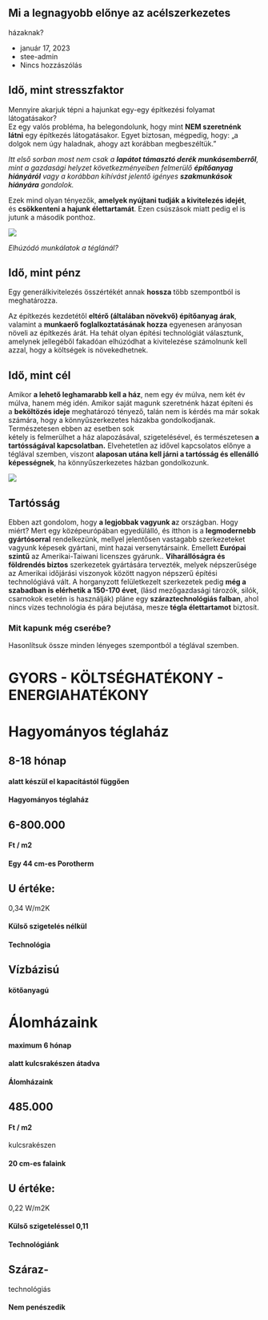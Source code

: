 ## Mi a legnagyobb előnye az acélszerkezetes  
házaknak?

- január 17, 2023
- stee-admin
- Nincs hozzászólás

## Idő, mint stresszfaktor

Mennyire akarjuk tépni a hajunkat egy-egy építkezési folyamat látogatásakor?  
Ez egy valós probléma, ha belegondolunk, hogy mint **NEM szeretnénk látni** egy építkezés látogatásakor. Egyet biztosan, mégpedig, hogy: „a dolgok nem úgy haladnak, ahogy azt korábban megbeszéltük.”

_Itt első sorban most nem csak a **lapátot támasztó derék munkásemberről**, mint a gazdasági helyzet következményeiben felmerülő **építőanyag hiányáról** vagy a korábban kihívást jelentő igényes **szakmunkások hiányára** gondolok._

Ezek mind olyan tényezők, **amelyek nyújtani tudják a kivitelezés idejét**, és **csökkenteni a hajunk élettartamát**. Ezen csúszások miatt pedig el is jutunk a második ponthoz.

![](https://steelhome.hu/wp-content/uploads/2023/01/ds-1.jpg)

_Elhúzódó munkálatok a téglánál?_

## Idő, mint pénz

Egy generálkivitelezés összértékét annak **hossza** több szempontból is meghatározza.

Az építkezés kezdetétől **eltérő (általában növekvő) építőanyag árak**, valamint a **munkaerő foglalkoztatásának hozza** egyenesen arányosan növeli az építkezés árát. Ha tehát olyan építési technológiát választunk, amelynek jellegéből fakadóan elhúzódhat a kivitelezése számolnunk kell azzal, hogy a költségek is növekedhetnek.

## Idő, mint cél

Amikor **a lehető leghamarabb kell a ház**, nem egy év múlva, nem két év múlva, hanem még idén. Amikor saját magunk szeretnénk házat építeni és a **beköltözés ideje** meghatározó tényező, talán nem is kérdés ma már sokak számára, hogy a könnyűszerkezetes házakba gondolkodjanak. Természetesen ebben az esetben sok  
kétely is felmerülhet a ház alapozásával, szigetelésével, és természetesen **a tartósságával kapcsolatban.** Elvehetetlen az idővel kapcsolatos előnye a téglával szemben, viszont **alaposan utána kell járni a tartósság és ellenálló képességnek**, ha könnyűszerkezetes házban gondolkozunk.

![](https://steelhome.hu/wp-content/uploads/2023/01/qa-1.jpg)

## Tartósság

Ebben azt gondolom, hogy **a legjobbak vagyunk a**z országban. Hogy miért? Mert egy középeurópában egyedülálló, és itthon is a **legmodernebb gyártósorral** rendelkezünk, mellyel jelentősen vastagabb szerkezeteket vagyunk képesek gyártani, mint hazai versenytársaink. Emellett **Európai szintű** az Amerikai-Taiwani licenszes gyárunk.. **Viharállóságra és földrendés biztos** szerkezetek gyártására tervezték, melyek népszerűsége az Amerikai időjárási viszonyok között nagyon népszerű építési technológiává vált. A horganyzott felületkezelt szerkezetek pedig **még a szabadban is elérhetik a 150-170 évet**, (lásd mezőgazdasági tározók, silók, csarnokok esetén is használják) pláne egy **száraztechnológiás falban**, ahol nincs vizes technológia és pára bejutása, mesze **tégla élettartamot** biztosít.

### Mit kapunk még cserébe?

Hasonlítsuk össze minden lényeges szempontból a téglával szemben.

# GYORS - KÖLTSÉGHATÉKONY - ENERGIAHATÉKONY

# Hagyományos téglaház
## 8-18 hónap
#### alatt készül el kapacítástól függően

#### Hagyományos téglaház
## 6-800.000
#### Ft / m2

#### Egy 44 cm-es Porotherm
## U értéke:  
0,34 W/m2K
#### Külső szigetelés nélkül

#### Technológia
## Vízbázisú
#### kötőanyagú

# Álomházaink
#### maximum 6 hónap
#### alatt kulcsrakészen átadva

#### Álomházaink
## 485.000
#### Ft / m2  
kulcsrakészen  

#### 20 cm-es falaink
## U értéke:  
0,22 W/m2K
#### Külső szigeteléssel 0,11

#### Technológiánk
## Száraz-  
technológiás
#### Nem penészedik